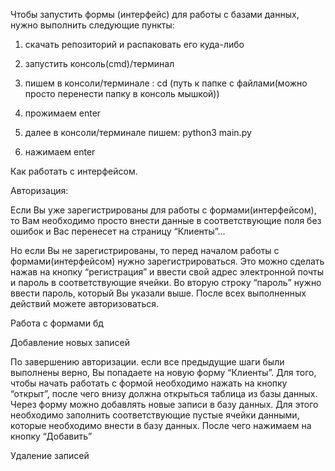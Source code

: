 Чтобы запустить формы (интерфейс) для работы с базами данных, нужно выполнить следующие пункты:

1. скачать репозиторий и распаковать его куда-либо

2. запустить консоль(cmd)/терминал

3. пишем в консоли/терминале : cd (путь к папке с файлами(можно просто перенести папку в консоль мышкой))

4. прожимаем enter

5. далее в консоли/терминале пишем: python3 main.py

6. нажимаем enter

Как работать с интерфейсом.

Авторизация:

Если Вы уже зарегистрированы для работы с формами(интерфейсом), то Вам необходимо просто внести данные в соответствующие поля без ошибок и Вас перенесет на страницу “Клиенты”...

Но если Вы не зарегистрированы, то перед началом работы с формами(интерфейсом) нужно зарегистрироваться. Это можно сделать нажав на кнопку “регистрация” и ввести свой адрес электронной почты и пароль в соответствующие ячейки. Во вторую строку “пароль” нужно ввести пароль, который Вы указали выше. После всех выполненных действий можете авторизоваться.

Работа с формами бд 

Добавление новых записей

По завершению авторизации. если все предыдущие шаги были выполнены верно, Вы попадаете на новую форму “Клиенты”. Для того, чтобы начать работать с формой необходимо нажать на кнопку “открыт”, после чего внизу должна открыться таблица из базы данных.
Через форму можно добавлять новые записи в базу данных. Для этого необходимо заполнить соответствующие пустые ячейки данными, которые необходимо внести в базу данных. После чего нажимаем на кнопку “Добавить”

Удаление записей 

